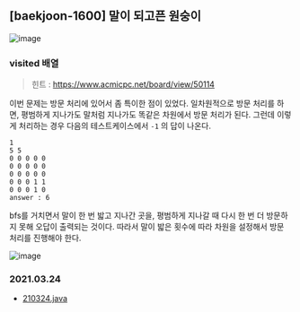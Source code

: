 ## [baekjoon-1600] 말이 되고픈 원숭이

![image](https://user-images.githubusercontent.com/22045163/110055143-c4cd6800-7d9f-11eb-9779-631b3df0511e.png)

### visited 배열

> 힌트 : https://www.acmicpc.net/board/view/50114

이번 문제는 방문 처리에 있어서 좀 특이한 점이 있었다. 일차원적으로 방문 처리를 하면, 평범하게 지나가도 말처럼 지나가도 똑같은 차원에서 방문 처리가 된다. 그런데 이렇게 처리하는 경우 다음의 테스트케이스에서 `-1` 의 답이 나온다.

```text
1
5 5
0 0 0 0 0
0 0 0 0 0
0 0 0 0 0
0 0 0 1 1
0 0 0 1 0
answer : 6
```

bfs를 거치면서 말이 한 번 밟고 지나간 곳을, 평범하게 지나갈 때 다시 한 번 더 방문하지 못해 오답이 출력되는 것이다. 따라서 말이 밟은 횟수에 따라 차원을 설정해서 방문 처리를 진행해야 한다.

![image](https://user-images.githubusercontent.com/22045163/110055166-ce56d000-7d9f-11eb-9866-f1e161db018f.png)

### 2021.03.24

- [210324.java](Main2.java)
